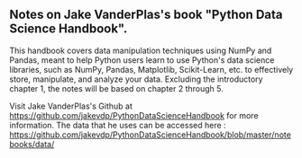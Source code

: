 ## Notes on Jake VanderPlas's book "Python Data Science Handbook".

This handbook covers data manipulation techniques using NumPy and Pandas, meant to help Python users learn to use Python's data science libraries, such as NumPy, Pandas, Matplotlib, Scikit-Learn, etc. to effectively store, manipulate, and analyze your data.
Excluding the introductory chapter 1, the notes will be based on chapter 2 through 5.

Visit Jake VanderPlas's Github at https://github.com/jakevdp/PythonDataScienceHandbook for more information.
The data that he uses can be accessed here : https://github.com/jakevdp/PythonDataScienceHandbook/blob/master/notebooks/data/
